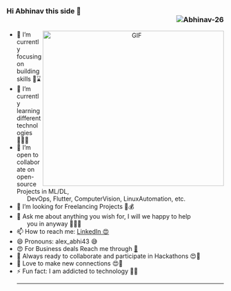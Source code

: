 ### Hi Abhinav this side 👋 <div  align="right"> <img src="https://komarev.com/ghpvc/?username=Abhinav-26&color=green" alt="Abhinav-26"/> </div>
<center><img align="right" alt="GIF" width="420" height="360" src="https://media1.tenor.com/images/cd37fa49c983ac905df0016fd5b6a2ee/tenor.gif" /></center>

- 🔭 I’m currently focusing on building skills 👨⌛️
- 🌱 I’m currently learning different technologies 👨🏻‍💻
- 👯 I’m open to collaborate on open-source Projects in ML/DL,<br>&nbsp;&nbsp;&nbsp;&nbsp;&nbsp; DevOps, Flutter, ComputerVision, LinuxAutomation, etc.
- 🤔 I’m looking for Freelancing Projects 💸💰
- 💬 Ask me about anything you wish for, I will we happy to help<br>&nbsp;&nbsp;&nbsp;&nbsp;&nbsp;&nbsp;you in anyway 👦🏻🥰
- 📫 How to reach me: <a href="https://www.linkedin.com/in/abhinavdubey26/">LinkedIn 😍</a>
- 😄 Pronouns: alex_abhi43 😅
- 😍 For Business deals Reach me through <a href="abhinavdubey616@gmail.com">📩</a>
- 🤩 Always ready to collaborate and participate in Hackathons 😍🎒
- 🤗 Love to make new connections 😍🐥
- ⚡ Fun fact: I am addicted to technology 🤩😍 <hr>

